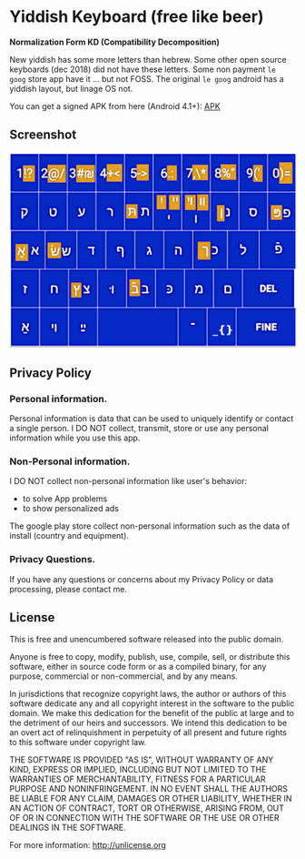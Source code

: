 # Yiddish Keyboard (free like beer)

**Normalization Form KD (Compatibility Decomposition)**

New yiddish has some more letters than hebrew. Some other open source keyboards (dec 2018)
did not have these letters. Some non payment `le goog` store app have it ... but not FOSS.
The original `le goog` android has a yiddish layout, but linage OS not.

You can get a signed APK from here (Android 4.1+): [APK](https://raw.githubusercontent.com/no-go/YiddishKeyboard/master/app/release/click.dummer.yidkey.apk)

## Screenshot

![Layout](app/src/main/res/mipmap-xxxhdpi/layout.jpg)


## Privacy Policy

### Personal information.

Personal information is data that can be used to uniquely identify or contact a single person. I DO NOT collect, transmit, store or use any personal information while you use this app.

### Non-Personal information.

I DO NOT collect non-personal information like user's behavior:

 -  to solve App problems
 -  to show personalized ads

The google play store collect non-personal information such as the data of install (country and equipment).

### Privacy Questions.

If you have any questions or concerns about my Privacy Policy or data processing, please contact me.


## License

This is free and unencumbered software released into the public domain.

Anyone is free to copy, modify, publish, use, compile, sell, or distribute this software, either in source code form or as a compiled binary, for any purpose, commercial or non-commercial, and by any means.

In jurisdictions that recognize copyright laws, the author or authors of this software dedicate any and all copyright interest in the software to the public domain. We make this dedication for the benefit of the public at large and to the detriment of our heirs and successors. We intend this dedication to be an overt act of relinquishment in perpetuity of all present and future rights to this software under copyright law.

THE SOFTWARE IS PROVIDED "AS IS", WITHOUT WARRANTY OF ANY KIND, EXPRESS OR IMPLIED, INCLUDING BUT NOT LIMITED TO THE WARRANTIES OF MERCHANTABILITY, FITNESS FOR A PARTICULAR PURPOSE AND NONINFRINGEMENT. IN NO EVENT SHALL THE AUTHORS BE LIABLE FOR ANY CLAIM, DAMAGES OR OTHER LIABILITY, WHETHER IN AN ACTION OF CONTRACT, TORT OR OTHERWISE, ARISING FROM, OUT OF OR IN CONNECTION WITH THE SOFTWARE OR THE USE OR OTHER DEALINGS IN THE SOFTWARE.

For more information: http://unlicense.org
